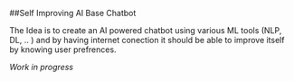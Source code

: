 ##Self Improving AI Base Chatbot

The Idea is to create an AI powered chatbot using various ML tools (NLP, DL, .. ) and by having internet conection it should be able to improve itself by knowing user prefrences.


_Work in progress_
